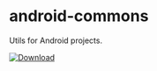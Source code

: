 # android-commons
Utils for Android projects.

[ ![Download](https://api.bintray.com/packages/adisai/maven/android-commons/images/download.svg) ](https://bintray.com/adisai/maven/android-commons/_latestVersion)
